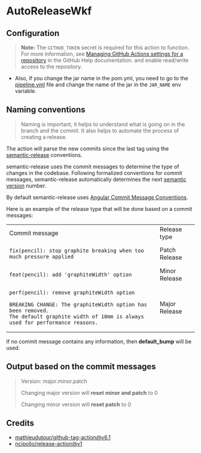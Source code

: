 # AutoReleaseWkf

## Configuration

> **Note:** The `GITHUB_TOKEN` secret is required for this action to function. For more information,
> see [Managing GitHub Actions settings for a repository](https://docs.github.com/en/repositories/managing-your-repositorys-settings-and-features/enabling-features-for-your-repository/managing-github-actions-settings-for-a-repository#setting-the-permissions-of-the-github_token-for-your-repository)
> in the GitHub Help documentation. and enable read/write access to the repository.

- Also, if you change the jar name in the pom.yml, you need to go to the [pipeline.yml](.github/workflows/pipeline.yml)
  file and change the name of the jar in the `JAR_NAME` env variable.

## Naming conventions

> Naming is important, it helps to understand what is going on in the branch and the commit. It also helps to automate
> the process of creating a release.

The action will parse the new commits since the last tag using
the [semantic-release](https://github.com/semantic-release/semantic-release) conventions.

semantic-release uses the commit messages to determine the type of changes in the codebase. Following formalized
conventions for commit messages, semantic-release automatically determines the
next [semantic version](https://semver.org) number.

By default semantic-release
uses [Angular Commit Message Conventions](https://github.com/angular/angular.js/blob/master/DEVELOPERS.md#-git-commit-guidelines).

Here is an example of the release type that will be done based on a commit messages:

<table>
<tr>
<td> Commit message </td> <td> Release type </td>
</tr>
<tr>
<td>

```
fix(pencil): stop graphite breaking when too much pressure applied
```

</td>
<td>Patch Release</td>
</tr>
<tr>
<td>

```
feat(pencil): add 'graphiteWidth' option
```

</td>
<td>Minor Release</td>
</tr>
<tr>
<td>

```
perf(pencil): remove graphiteWidth option

BREAKING CHANGE: The graphiteWidth option has been removed.
The default graphite width of 10mm is always used for performance reasons.
```

</td>
<td>Major Release</td>
</tr>
</table>

If no commit message contains any information, then **default_bump** will be used.

## Output based on the commit messages

> Version: major.minor.patch
> 
> Changing major version will **reset minor and patch** to 0
> 
> Changing minor version will **reset patch** to 0

## Credits

- [mathieudutour/github-tag-action@v6.1](https://github.com/mathieudutour/github-tag-action)
- [ncipollo/release-action@v1](https://github.com/ncipollo/release-action)